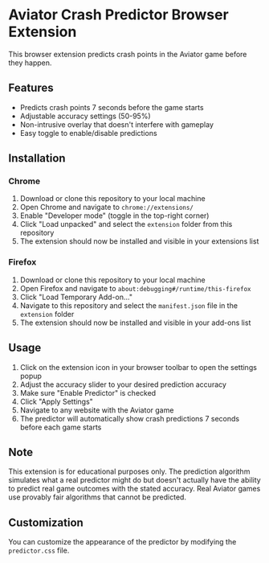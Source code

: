
# Aviator Crash Predictor Browser Extension

This browser extension predicts crash points in the Aviator game before they happen.

## Features

- Predicts crash points 7 seconds before the game starts
- Adjustable accuracy settings (50-95%)
- Non-intrusive overlay that doesn't interfere with gameplay
- Easy toggle to enable/disable predictions

## Installation

### Chrome

1. Download or clone this repository to your local machine
2. Open Chrome and navigate to `chrome://extensions/`
3. Enable "Developer mode" (toggle in the top-right corner)
4. Click "Load unpacked" and select the `extension` folder from this repository
5. The extension should now be installed and visible in your extensions list

### Firefox

1. Download or clone this repository to your local machine
2. Open Firefox and navigate to `about:debugging#/runtime/this-firefox`
3. Click "Load Temporary Add-on..."
4. Navigate to this repository and select the `manifest.json` file in the `extension` folder
5. The extension should now be installed and visible in your add-ons list

## Usage

1. Click on the extension icon in your browser toolbar to open the settings popup
2. Adjust the accuracy slider to your desired prediction accuracy
3. Make sure "Enable Predictor" is checked
4. Click "Apply Settings"
5. Navigate to any website with the Aviator game
6. The predictor will automatically show crash predictions 7 seconds before each game starts

## Note

This extension is for educational purposes only. The prediction algorithm simulates what a real predictor might do but doesn't actually have the ability to predict real game outcomes with the stated accuracy. Real Aviator games use provably fair algorithms that cannot be predicted.

## Customization

You can customize the appearance of the predictor by modifying the `predictor.css` file.
